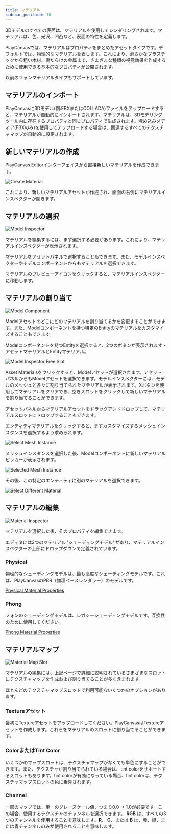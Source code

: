 ```yaml
---
title: マテリアル
sidebar_position: 10
---
```


3Dモデルのすべての表面は、マテリアルを使用してレンダリングされます。マテリアルは、色、光沢、凹凸など、表面の特性を定義します。

PlayCanvasでは、マテリアルはプロパティをまとめたアセットタイプです。デフォルトでは、物理的なマテリアルを表します。これにより、滑らかなプラスチックから粗い木材、傷だらけの金属まで、さまざまな種類の視覚効果を作成するために使用できる基本的なプロパティが公開されます。

以前のフォンマテリアルタイプもサポートしています。

## マテリアルのインポート

PlayCanvasに3Dモデル(例:FBXまたはCOLLADA)ファイルをアップロードすると、マテリアルが自動的にインポートされます。マテリアルは、3Dモデリングツール内に存在するプロパティと同じプロパティで生成されます。埋め込みメディア(FBXのみ)を使用してアップロードする場合は、関連するすべてのテクスチャマップが自動的に設定されます。

## 新しいマテリアルの作成

PlayCanvas Editorインターフェイスから直接新しいマテリアルを作成できます。

![Create Material][1]

これにより、新しいマテリアルアセットが作成され、画面の右側にマテリアルインスペクターが開きます。

## マテリアルの選択

![Model Inspector][2]

マテリアルを編集するには、まず選択する必要があります。これにより、マテリアルインスペクターが表示されます。

マテリアルをアセットパネルで選択することもできます。また、モデルインスペクターやモデルコンポーネントからもマテリアルを選択できます。

マテリアルのプレビューアイコンをクリックすると、マテリアルインスペクターに移動します。

## マテリアルの割り当て

![Model Component][3]

Modelアセットのどこにどのマテリアルを割り当てるかを変更することができます。また、Modelコンポーネントを持つ特定のEntityのマテリアルをカスタマイズすることもできます。

Modelコンポーネントを持つEntityを選択すると、2つのボタンが表示されます - アセットマテリアルとEntityマテリアル。

![Model Inspector Free Slot][4]

Asset Materialsをクリックすると、Modelアセットが選択されます。アセットパネルからもModelアセットを選択できます。モデルインスペクターには、モデルのメッシュと各々に割り当てられたマテリアルが表示されます。Xボタンを使用してマテリアルをクリアでき、空きスロットをクリックして新しいマテリアルを割り当てることができます。

アセットパネルからマテリアルアセットをドラッグアンドドロップして、マテリアルスロットにドロップすることもできます。

エンティティマテリアルをクリックすると、まずカスタマイズするメッシュインスタンスを選択するよう求められます。

![Select Mesh Instance][5]

メッシュインスタンスを選択した後、Modelコンポーネントに新しいマテリアルピッカーが表示されます。

![Selected Mesh Instance][6]

その後、この特定のエンティティに別のマテリアルを選択できます。

![Select Different Material][7]

## マテリアルの編集

![Material Inspector][8]

マテリアルを選択した後、そのプロパティを編集できます。

エディタには2つのマテリアル 'シェーディングモデル' があり、マテリアルインスペクターの上部にドロップダウンで定義されています。

### Physical

物理的なシェーディングモデルは、最も高度なシェーディングモデルです。これは、PlayCanvasのPBR（物理ベースレンダラー）のモデルです。

[Physical Material Properties][9]

### Phong

フォンのシェーディングモデルは、レガシーシェーディングモデルです。互換性のために使用してください。

[Phong Material Properties][10]

## マテリアルマップ 

![Material Map Slot][11]

マテリアルの編集には、上記ページで詳細に説明されているさまざまなスロットにテクスチャマップを作成および割り当てることが多く含まれます。

ほとんどのテクスチャマップスロットで利用可能ないくつかのオプションがあります。

### Textureアセット

最初にTextureアセットをアップロードしてください。PlayCanvasはTextureアセットを作成します。これらをマテリアルのスロットに割り当てることができます。

### ColorまたはTint Color

いくつかのマップスロットは、テクスチャマップがなくても単色にすることができます。また、テクスチャが割り当てられている場合は、tint colorをサポートするスロットもあります。tint colorが有効になっている場合、tint colorは、テクスチャマップスロットの色に乗算されます。

### Channel

一部のマップでは、単一のグレースケール値、つまり0.0 -> 1.0が必要です。この場合、使用するテクスチャのチャンネルを選択できます。 **RGB** は、すべての3つのチャンネルを使用することを意味します。**R**、 **G**、または **B** は、赤、緑、または青チャンネルのみが使用されることを意味します。

[1]: /images/user-manual/assets/materials/create-asset-menu.jpg
[2]: /images/user-manual/assets/materials/model-inspector-simple.jpg
[3]: /images/user-manual/assets/materials/model.png
[4]: /images/user-manual/assets/materials/model-inspector-free-slot.jpg
[5]: /images/user-manual/assets/materials/select.png
[6]: /images/user-manual/assets/materials/selected.png
[7]: /images/user-manual/assets/materials/overridden.png
[8]: /images/user-manual/assets/materials/material-inspector.jpg
[9]: /user-manual/assets/materials/physical-material
[10]: /user-manual/assets/materials/phong-material
[11]: /images/user-manual/assets/materials/material-map-slot.jpg